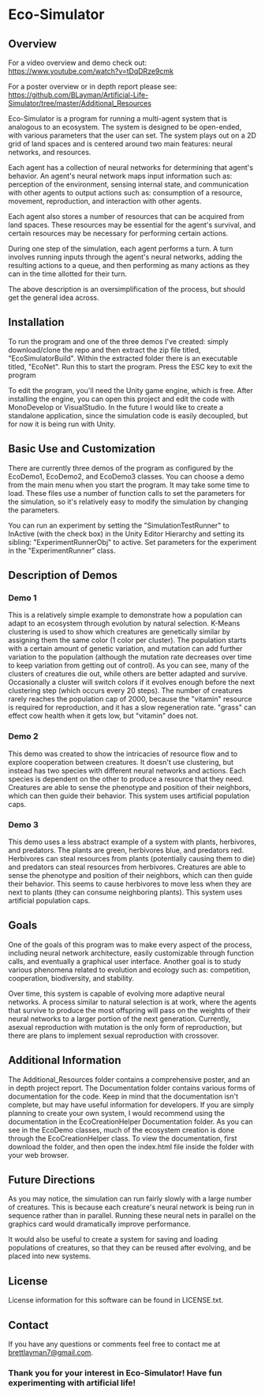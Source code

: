 # Eco-Simulator

## Overview

For a video overview and demo check out: https://www.youtube.com/watch?v=tDqDRze9cmk

For a poster overview or in depth report please see: https://github.com/BLayman/Artificial-Life-Simulator/tree/master/Additional_Resources

Eco-Simulator is a program for running a multi-agent system that is analogous to an ecosystem. The system is designed to be
open-ended, with various parameters that the user can set. The system plays out on a 2D grid of land spaces and is centered around two main
features: neural networks, and resources.

Each agent has a collection of neural networks for determining that agent's behavior. An agent's neural network maps input information
such as: perception of the environment, sensing internal state, and communication with other agents to output actions such as: consumption
of a resource, movement, reproduction, and interaction with other agents.

Each agent also stores a number of resources that can be acquired from land spaces. These resources may be essential for the agent's
survival, and certain resources may be necessary for performing certain actions.

During one step of the simulation, each agent performs a turn. A turn involves running inputs through the agent's neural networks,
adding the resulting actions to a queue, and then performing as many actions as they can in the time allotted for their turn.

The above description is an oversimplification of the process, but should get the general idea across.

## Installation

To run the program and one of the three demos I've created: simply download/clone the repo and then extract the zip file titled, "EcoSimulatorBuild". Within the extracted folder there is an executable titled, "EcoNet". Run this to start the program. Press the ESC key to exit the program

To edit the program, you'll need the Unity game engine, which is free. After installing the engine, you can open this project and edit the code with MonoDevelop or VisualStudio. In the future I would like to create a standalone application, since the simulation code is easily decoupled, but for now it is being run with Unity.

## Basic Use and Customization

There are currently three demos of the program as configured by the EcoDemo1, EcoDemo2, and EcoDemo3 classes. You can choose a demo from the main menu when you start the program. It may take some time to load. These files use a number of function calls to set the parameters for the simulation, so it's relatively easy to modify the simulation by changing the parameters.

You can run an experiment by setting the "SimulationTestRunner" to InActive (with the check box) in the Unity Editor Hierarchy and setting its sibling: "ExperimentRunnerObj" to active. Set parameters for the experiment in the "ExperimentRunner" class.

## Description of Demos

### Demo 1

This is a relatively simple example to demonstrate how a population can adapt to an ecosystem through evolution by natural selection. K-Means clustering is used to show which creatures are genetically similar by assigning them the same color (1 color per cluster). The population starts with a certain amount of genetic variation, and mutation can add further variation to the population (although the mutation rate decreases over time to keep variation from getting out of control). As you can see, many of the clusters of creatures die out, while others are better adapted and survive. Occasionally a cluster will switch colors if it evolves enough before the next clustering step (which occurs every 20 steps). The number of creatures rarely reaches the population cap of 2000, because the "vitamin" resource is required for reproduction, and it has a slow regeneration rate. "grass" can effect cow health when it gets low, but "vitamin" does not.

### Demo 2

This demo was created to show the intricacies of resource flow and to explore cooperation between creatures. It doesn't use clustering, but instead has two species with different neural networks and actions. Each species is dependent on the other to produce a resource that they need. Creatures are able to sense the phenotype and position of their neighbors, which can then guide their behavior. This system uses artificial population caps.

### Demo 3

This demo uses a less abstract example of a system with plants, herbivores, and predators. The plants are green, herbivores blue, and predators red. Herbivores can steal resources from plants (potentially causing them to die) and predators can steal resources from herbivores. Creatures are able to sense the phenotype and position of their neighbors, which can then guide their behavior. This seems to cause herbivores to move less when they are next to plants (they can consume neighboring plants). This system uses artificial population caps.

## Goals

One of the goals of this program was to make every aspect of the process, including neural network architecture, easily customizable through function calls, and eventually a graphical user interface. Another goal is to study various phenomena related to evolution and ecology such as: competition, cooperation, biodiversity, and stability.

Over time, this system is capable of evolving more adaptive neural networks. A process similar to natural selection is at work, where the
agents that survive to produce the most offspring will pass on the weights of their neural networks to a larger portion of the next generation.
Currently, asexual reproduction with mutation is the only form of reproduction, but there are plans to implement sexual reproduction with
crossover.

## Additional Information

The Additional_Resources folder contains a comprehensive poster, and an in depth project report. The Documentation folder contains various forms of documentation for the code. Keep in mind that the documentation isn't complete, but may have useful information for developers. If you are simply planning to create your own system, I would recommend using the documentation in the EcoCreationHelper Documentation folder. As you can see in the EcoDemo classes, much of the ecosystem creation is done through the EcoCreationHelper class. To view the documentation, first download the folder, and then open the index.html file inside the folder with your web browser.

## Future Directions

As you may notice, the simulation can run fairly slowly with a large number of creatures. This is because each creature's neural network is being run in sequence rather than in parallel. Running these neural nets in parallel on the graphics card would dramatically improve performance.

It would also be useful to create a system for saving and loading populations of creatures, so that they can be reused after evolving, and be placed into new systems.

## License
License information for this software can be found in LICENSE.txt.

## Contact
If you have any questions or comments feel free to contact me at brettlayman7@gmail.com.

### Thank you for your interest in Eco-Simulator! Have fun experimenting with artificial life!
